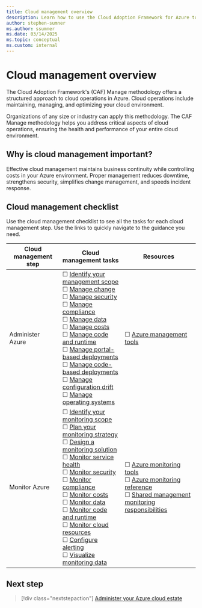 ```yaml
---
title: Cloud management overview
description: Learn how to use the Cloud Adoption Framework for Azure to build effective business and technical strategies for cloud management
author: stephen-sumner
ms.author: ssumner
ms.date: 03/14/2025
ms.topic: conceptual
ms.custom: internal
---
```


# Cloud management overview

The Cloud Adoption Framework's (CAF) Manage methodology offers a structured approach to cloud operations in Azure. Cloud operations include maintaining, managing, and optimizing your cloud environment. 

Organizations of any size or industry can apply this methodology. The CAF Manage methodology helps you address critical aspects of cloud operations, ensuring the health and performance of your entire cloud environment.

## Why is cloud management important?

Effective cloud management maintains business continuity while controlling costs in your Azure environment. Proper management reduces downtime, strengthens security, simplifies change management, and speeds incident response.

## Cloud management checklist

Use the cloud management checklist to see all the tasks for each cloud management step. Use the links to quickly navigate to the guidance you need.

| Cloud management step | Cloud management tasks | Resources |
| --------------------  | --------------------   | --------- |
| Administer Azure | &#9744; [Identify your management scope](./administer.md#identify-your-management-scope)<br>&#9744; [Manage change](./administer.md#manage-change)<br>&#9744; [Manage security](./administer.md#manage-security)<br>&#9744; [Manage compliance](./administer.md#manage-compliance)<br>&#9744; [Manage data](./administer.md#manage-data)<br>&#9744; [Manage costs](./administer.md#manage-costs)<br>&#9744; [Manage code and runtime](./administer.md#manage-code-and-runtime)<br>&#9744; [Manage portal-based deployments](./administer.md#manage-portal-based-deployments)<br>&#9744; [Manage code-based deployments](./administer.md#manage-code-based-deployments)<br>&#9744; [Manage configuration drift](./administer.md#manage-configuration-drift)<br>&#9744; [Manage operating systems](./administer.md#manage-operating-systems) | &#9744; [Azure management tools](./administer.md#azure-management-tools)<br> |
| Monitor Azure | ☐ [Identify your monitoring scope](./monitor.md#understand-your-monitoring-scope)<br>☐ [Plan your monitoring strategy](./monitor.md#plan-your-monitoring-strategy)<br>☐ [Design a monitoring solution](./monitor.md#design-a-monitoring-solution)<br>☐ [Monitor service health](./monitor.md#monitor-service-health)<br>☐ [Monitor security](./monitor.md#monitor-security)<br>☐ [Monitor compliance](./monitor.md#monitor-compliance)<br>☐ [Monitor costs](./monitor.md#monitor-costs)<br>☐ [Monitor data](./monitor.md#monitor-data)<br>☐ [Monitor code and runtime](./monitor.md#monitor-code-and-runtime)<br>☐ [Monitor cloud resources](./monitor.md#monitor-cloud-resources)<br>☐ [Configure alerting](./monitor.md#configure-alerting)<br>☐ [Visualize monitoring data](./monitor.md#visualize-monitoring-data) | ☐ [Azure monitoring tools](./monitor.md#azure-monitoring-tools)<br>☐ [Azure monitoring reference](./monitor.md#azure-services-monitoring-documentation)<br>☐ [Shared management monitoring responsibilities](./monitor.md#example-shared-management-monitoring-responsibilities)<br> |

## Next step

> [!div class="nextstepaction"]
> [Administer your Azure cloud estate](./administer.md)